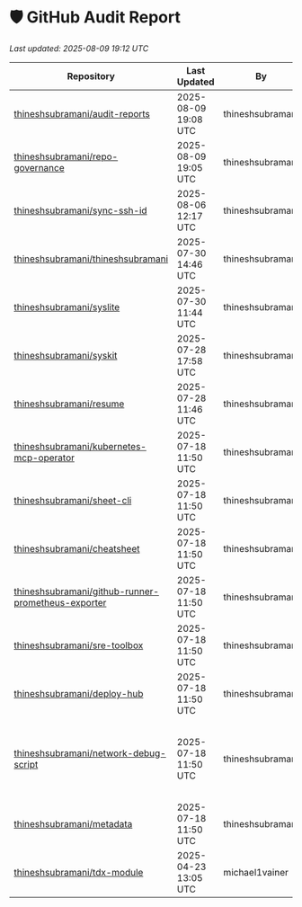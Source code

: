 # 🛡️ GitHub Audit Report

_Last updated: 2025-08-09 19:12 UTC_

| Repository | Last Updated | By | Workflow Present | Topics | Branch |
|------------|---------------|------|------------------|------|--------|
| [thineshsubramani/audit-reports](https://github.com/thineshsubramani/audit-reports) | 2025-08-09 19:08 UTC | thineshsubramani | ✅ | - | main |
| [thineshsubramani/repo-governance](https://github.com/thineshsubramani/repo-governance) | 2025-08-09 19:05 UTC | thineshsubramani | ✅ | certified | main |
| [thineshsubramani/sync-ssh-id](https://github.com/thineshsubramani/sync-ssh-id) | 2025-08-06 12:17 UTC | thineshsubramani | ❌ | - | main |
| [thineshsubramani/thineshsubramani](https://github.com/thineshsubramani/thineshsubramani) | 2025-07-30 14:46 UTC | thineshsubramani | ✅ | certified | master |
| [thineshsubramani/syslite](https://github.com/thineshsubramani/syslite) | 2025-07-30 11:44 UTC | thineshsubramani | ❌ | certified | main |
| [thineshsubramani/syskit](https://github.com/thineshsubramani/syskit) | 2025-07-28 17:58 UTC | thineshsubramani | ❌ | - | main |
| [thineshsubramani/resume](https://github.com/thineshsubramani/resume) | 2025-07-28 11:46 UTC | thineshsubramani | ❌ | - | main |
| [thineshsubramani/kubernetes-mcp-operator](https://github.com/thineshsubramani/kubernetes-mcp-operator) | 2025-07-18 11:50 UTC | thineshsubramani | ✅ | certified | main |
| [thineshsubramani/sheet-cli](https://github.com/thineshsubramani/sheet-cli) | 2025-07-18 11:50 UTC | thineshsubramani | ✅ | certified | main |
| [thineshsubramani/cheatsheet](https://github.com/thineshsubramani/cheatsheet) | 2025-07-18 11:50 UTC | thineshsubramani | ✅ | certified | main |
| [thineshsubramani/github-runner-prometheus-exporter](https://github.com/thineshsubramani/github-runner-prometheus-exporter) | 2025-07-18 11:50 UTC | thineshsubramani | ✅ | certified | main |
| [thineshsubramani/sre-toolbox](https://github.com/thineshsubramani/sre-toolbox) | 2025-07-18 11:50 UTC | thineshsubramani | ✅ | certified | main |
| [thineshsubramani/deploy-hub](https://github.com/thineshsubramani/deploy-hub) | 2025-07-18 11:50 UTC | thineshsubramani | ✅ | certified | main |
| [thineshsubramani/network-debug-script](https://github.com/thineshsubramani/network-debug-script) | 2025-07-18 11:50 UTC | thineshsubramani | ✅ | bash, bash-script, network-debugging, toolbox, certified | main |
| [thineshsubramani/metadata](https://github.com/thineshsubramani/metadata) | 2025-07-18 11:50 UTC | thineshsubramani | ✅ | certified | main |
| [thineshsubramani/tdx-module](https://github.com/thineshsubramani/tdx-module) | 2025-04-23 13:05 UTC | michael1vainer | ❌ | - | tdx_1.5 |

